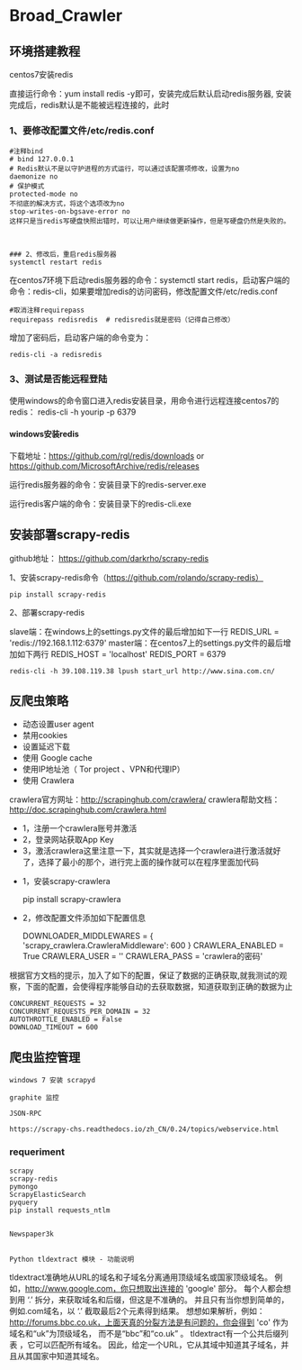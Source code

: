 # Broad_Crawler

## 环境搭建教程

centos7安装redis

直接运行命令：yum install redis -y即可，安装完成后默认启动redis服务器, 安装完成后，redis默认是不能被远程连接的，此时

### 1、要修改配置文件/etc/redis.conf

    #注释bind
    # bind 127.0.0.1
    # Redis默认不是以守护进程的方式运行，可以通过该配置项修改，设置为no
    daemonize no
    # 保护模式
    protected-mode no
    不彻底的解决方式，将这个选项改为no
    stop-writes-on-bgsave-error no
    这样只是当redis写硬盘快照出错时，可以让用户继续做更新操作，但是写硬盘仍然是失败的。



    ### 2、修改后，重启redis服务器
    systemctl restart redis
    
在centos7环境下启动redis服务器的命令：systemctl start redis，启动客户端的命令：redis-cli，如果要增加redis的访问密码，修改配置文件/etc/redis.conf

    #取消注释requirepass
    requirepass redisredis  # redisredis就是密码（记得自己修改）
增加了密码后，启动客户端的命令变为：

    redis-cli -a redisredis
    
### 3、测试是否能远程登陆

使用windows的命令窗口进入redis安装目录，用命令进行远程连接centos7的redis：
    redis-cli -h yourip -p 6379
    
#### windows安装redis

下载地址：https://github.com/rgl/redis/downloads or https://github.com/MicrosoftArchive/redis/releases

运行redis服务器的命令：安装目录下的redis-server.exe

运行redis客户端的命令：安装目录下的redis-cli.exe

## 安装部署scrapy-redis

github地址： https://github.com/darkrho/scrapy-redis

1、安装scrapy-redis命令（https://github.com/rolando/scrapy-redis）

    pip install scrapy-redis
2、部署scrapy-redis

slave端：在windows上的settings.py文件的最后增加如下一行
    REDIS_URL = 'redis://192.168.1.112:6379'
    master端：在centos7上的settings.py文件的最后增加如下两行
    REDIS_HOST = 'localhost'
    REDIS_PORT = 6379

    redis-cli -h 39.108.119.38 lpush start_url http://www.sina.com.cn/

## 反爬虫策略

- 动态设置user agent
- 禁用cookies
- 设置延迟下载
- 使用 Google cache
- 使用IP地址池（ Tor project 、VPN和代理IP）
- 使用 Crawlera

crawlera官方网址：http://scrapinghub.com/crawlera/
crawlera帮助文档：http://doc.scrapinghub.com/crawlera.html

- 1，注册一个crawlera账号并激活
- 2，登录网站获取App Key
- 3，激活crawlera这里注意一下，其实就是选择一个crawlera进行激活就好了，选择了最小的那个，进行完上面的操作就可以在程序里面加代码

* 1，安装scrapy-crawlera

    pip install scrapy-crawlera
* 2，修改配置文件添加如下配置信息

    DOWNLOADER_MIDDLEWARES = {
        'scrapy_crawlera.CrawleraMiddleware': 600
    }
    CRAWLERA_ENABLED = True
    CRAWLERA_USER = '<API Key>'
    CRAWLERA_PASS = 'crawlera的密码'

根据官方文档的提示，加入了如下的配置，保证了数据的正确获取,就我测试的观察，下面的配置，会使得程序能够自动的去获取数据，知道获取到正确的数据为止

    CONCURRENT_REQUESTS = 32
    CONCURRENT_REQUESTS_PER_DOMAIN = 32
    AUTOTHROTTLE_ENABLED = False
    DOWNLOAD_TIMEOUT = 600

## 爬虫监控管理

    windows 7 安装 scrapyd 
    
    graphite 监控
    
    JSON-RPC
    
    https://scrapy-chs.readthedocs.io/zh_CN/0.24/topics/webservice.html

### requeriment
    scrapy
    scrapy-redis
    pymongo
    ScrapyElasticSearch
    pyquery
    pip install requests_ntlm


    Newspaper3k


    Python tldextract 模块 - 功能说明
tldextract准确地从URL的域名和子域名分离通用顶级域名或国家顶级域名。 例如，http://www.google.com，你只想取出连接的 'google' 部分。 每个人都会想到用 ‘.’ 拆分，来获取域名和后缀，但这是不准确的。
并且只有当你想到简单的，例如.com域名，以 ‘.’ 截取最后2个元素得到结果。 想想如果解析，例如：http://forums.bbc.co.uk，上面天真的分裂方法是有问题的，你会得到 'co' 作为域名和“uk”为顶级域名，
而不是“bbc”和“co.uk” 。 tldextract有一个公共后缀列表 ，它可以匹配所有域名。 因此，给定一个URL，它从其域中知道其子域名，并且从其国家中知道其域名。



